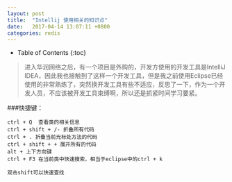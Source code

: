 ```yaml
---
layout: post
title:  "Intellij 使用相关的知识点"
date:	2017-04-14 13:07:11 +0800
categories: redis
---
```


* Table of Contents
{:toc}

> 进入华润网络之后，有一个项目是外购的，开发方使用的开发工具是IntelliJ IDEA，因此我也接触到了这样一个开发工具，但是我之前使用Eclipse已经使用的非常熟练了，突然换开发工具有些不适应，反思了一下，作为一个开发人员，不应该被开发工具束缚啊，所以还是抓紧时间学习要紧。

###快捷键：

	ctrl + Q  查看类的相关信息
	ctrl + shift + /- 折叠所有代码
	ctrl + . 折叠当前光标处方法的代码
	ctrl + shift + + 展开所有的代码
	alt + 上下方向键
	ctrl + F3 在当前类中快速搜索，相当于eclipse中的ctrl + k

	双击shift可以快速查找